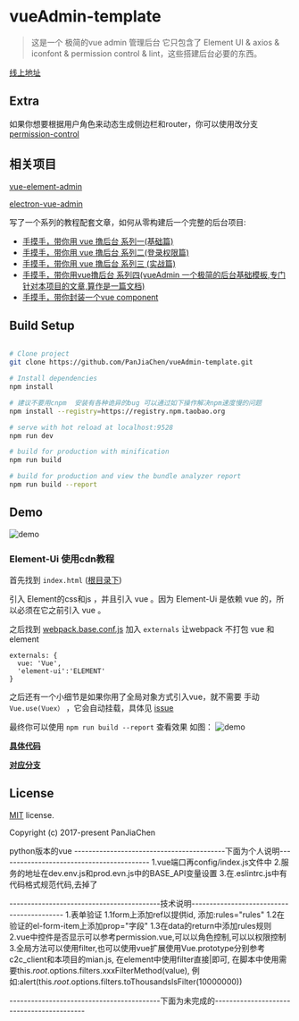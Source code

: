 # vueAdmin-template

> 这是一个 极简的vue admin 管理后台 它只包含了 Element UI & axios & iconfont & permission control & lint，这些搭建后台必要的东西。

[线上地址](http://panjiachen.github.io/vueAdmin-template)

## Extra
如果你想要根据用户角色来动态生成侧边栏和router，你可以使用改分支[permission-control](https://github.com/PanJiaChen/vueAdmin-template/tree/permission-control)
 
 ## 相关项目
 [vue-element-admin](https://github.com/PanJiaChen/vue-element-admin)

 [electron-vue-admin](https://github.com/PanJiaChen/electron-vue-admin)

写了一个系列的教程配套文章，如何从零构建后一个完整的后台项目:
 - [手摸手，带你用 vue 撸后台 系列一(基础篇)](https://juejin.im/post/59097cd7a22b9d0065fb61d2)
 - [手摸手，带你用 vue 撸后台 系列二(登录权限篇)](https://juejin.im/post/591aa14f570c35006961acac)
 - [手摸手，带你用 vue 撸后台 系列三 (实战篇)](https://juejin.im/post/593121aa0ce4630057f70d35)
 - [手摸手，带你用vue撸后台 系列四(vueAdmin 一个极简的后台基础模板,专门针对本项目的文章,算作是一篇文档)](https://juejin.im/post/595b4d776fb9a06bbe7dba56)
 - [手摸手，带你封装一个vue component](https://segmentfault.com/a/1190000009090836)


## Build Setup

``` bash

# Clone project
git clone https://github.com/PanJiaChen/vueAdmin-template.git

# Install dependencies
npm install

# 建议不要用cnpm  安装有各种诡异的bug 可以通过如下操作解决npm速度慢的问题
npm install --registry=https://registry.npm.taobao.org

# serve with hot reload at localhost:9528
npm run dev

# build for production with minification
npm run build

# build for production and view the bundle analyzer report
npm run build --report
```

## Demo
![demo](https://github.com/PanJiaChen/PanJiaChen.github.io/blob/master/images/demo.gif)

### Element-Ui 使用cdn教程
首先找到 `index.html` ([根目录下](https://github.com/PanJiaChen/vueAdmin-template/blob/element-ui-cdn/index.html))

引入 Element的css和js ，并且引入 vue 。因为 Element-Ui 是依赖 vue 的，所以必须在它之前引入 vue 。

之后找到 [webpack.base.conf.js](https://github.com/PanJiaChen/vueAdmin-template/blob/element-ui-cdn/build/webpack.base.conf.js) 加入 `externals` 让webpack 不打包 vue 和 element
```
externals: {
  vue: 'Vue',
  'element-ui':'ELEMENT'
}
```

之后还有一个小细节是如果你用了全局对象方式引入vue，就不需要 手动 `Vue.use(Vuex）` ，它会自动挂载，具体见 [issue](https://github.com/vuejs/vuex/issues/731)

最终你可以使用 `npm run build --report` 查看效果
如图：
![demo](https://panjiachen.github.io/images/element-cdn.png)

**[具体代码](https://github.com/PanJiaChen/vueAdmin-template/commit/746aff560932704ae821f82f10b8b2a9681d5177)**

**[对应分支](https://github.com/PanJiaChen/vueAdmin-template/tree/element-ui-cdn)**

## License
[MIT](https://github.com/PanJiaChen/vueAdmin-template/blob/master/LICENSE) license.

Copyright (c) 2017-present PanJiaChen

python版本的vue
------------------------------------------下面为个人说明------------------------------------------
1.vue端口再config/index.js文件中
2.服务的地址在dev.env.js和prod.evn.js中的BASE_API变量设置
3.在.eslintrc.js中有代码格式规范代码,去掉了




------------------------------------------技术说明------------------------------------------
1.表单验证
  1.1form上添加ref以提供id, 添加:rules="rules"
  1.2在验证的el-form-item上添加prop="字段"
  1.3在data的return中添加rules规则
2.vue中控件是否显示可以参考permission.vue,可以以角色控制,可以以权限控制
3.全局方法可以使用filter,也可以使用vue扩展使用Vue.prototype分别参考c2c_client和本项目的mian.js,
在element中使用filter直接|即可, 在脚本中使用需要this.$root.$options.filters.xxxFilterMethod(value),
例如:alert(this.$root.$options.filters.toThousandslsFilter(10000000))

------------------------------------------下面为未完成的------------------------------------------




